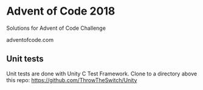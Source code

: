 # Advent of Code 2018
Solutions for Advent of Code Challenge

adventofcode.com

## Unit tests
Unit tests are done with Unity C Test Framework. Clone to a directory above this repo: https://github.com/ThrowTheSwitch/Unity
